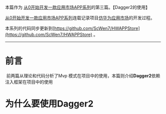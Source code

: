 本篇作为 [从0开始开发一款应用市场APP系列](https://github.com/ScWen7/Blogs/blob/master/hwappstore1.md)的第三篇。【Dagger2的使用】

 [从0开始开发一款应用市场APP系列](https://github.com/ScWen7/Blogs/blob/master/hwappstore1.md)连载记录项目[仿华为应用市场](https://github.com/ScWen7/HWAPPStore)的开发过程。

本系列的代码同步更新到[https://github.com/ScWen7/HWAPPStore](https://github.com/ScWen7/HWAPPStore) 。

---------------------------------------------------------------------------------------------------

# 前言

​        前两篇从理论和代码分析了Mvp 模式在项目中的使用，本篇则介绍**Dagger2**依赖注入框架在项目中的使用

# 为什么要使用Dagger2

